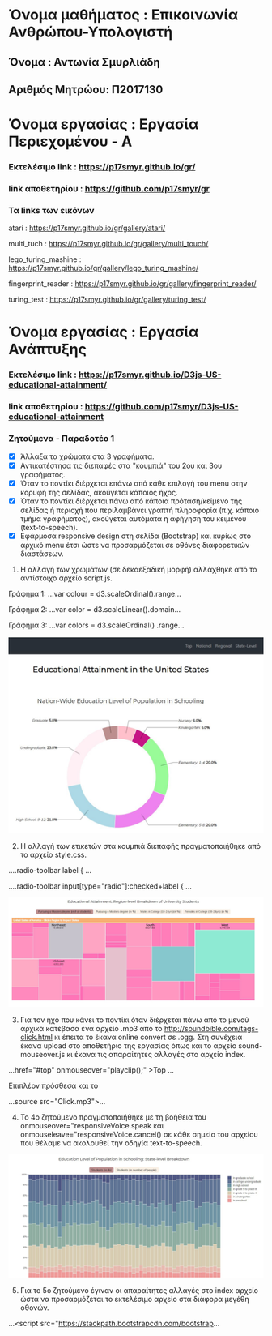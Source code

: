 

# Όνομα μαθήματος : Επικοινωνία Ανθρώπου-Υπολογιστή
## Όνομα : Αντωνία Σμυρλιάδη
## Αριθμός Μητρώου: Π2017130


 # Όνομα εργασίας : Εργασία Περιεχομένου  - Α
 ### Eκτελέσιμο link : https://p17smyr.github.io/gr/
 ### link αποθετηρίου : https://github.com/p17smyr/gr
 
 ### Τα links των εικόνων
  atari : https://p17smyr.github.io/gr/gallery/atari/
  
  multi_tuch : https://p17smyr.github.io/gr/gallery/multi_touch/
  
  lego_turing_mashine : https://p17smyr.github.io/gr/gallery/lego_turing_mashine/
  
  fingerprint_reader : https://p17smyr.github.io/gr/gallery/fingerprint_reader/
  
  turing_test : https://p17smyr.github.io/gr/gallery/turing_test/
  

# Όνομα εργασίας : Εργασία Ανάπτυξης  
 ### Eκτελέσιμο link : https://p17smyr.github.io/D3js-US-educational-attainment/
 ### link αποθετηρίου : https://github.com/p17smyr/D3js-US-educational-attainment
 
 ### Ζητούμενα - Παραδοτέο 1
 - [x] Άλλαξα τα χρώματα στα 3 γραφήματα.
 - [x] Αντικατέστησα τις διεπαφές στα "κουμπιά" του 2ου και 3ου γραφήματος.
 - [x] Όταν το ποντίκι διέρχεται επάνω από κάθε επιλογή του menu στην κορυφή της σελίδας, ακούγεται κάποιος ήχος.
 - [x] Όταν το ποντίκι διέρχεται πάνω από κάποια πρόταση/κείμενο της σελίδας ή περιοχή που περιλαμβάνει γραπτή πληροφορία (π.χ. κάποιο τμήμα γραφήματος), ακούγεται αυτόματα η αφήγηση του κειμένου (text-to-speech).
 - [x] Εφάρμοσα responsive design στη σελίδα (Bootstrap) και κυρίως στο αρχικό menu έτσι ώστε να προσαρμόζεται σε οθόνες διαφορετικών διαστάσεων.

1. Η αλλαγή των χρωμάτων (σε δεκαεξαδική μορφή) αλλάχθηκε από το αντίστοιχο αρχείο script.js.

Γράφημα 1: ...var colour = d3.scaleOrdinal().range...

Γράφημα 2: ...var color = d3.scaleLinear().domain...

Γράφημα 3: ...var colors = d3.scaleOrdinal() .range...

![ScreenShot](1.JPG)

2. Η αλλαγή των ετικετών στα κουμπιά διεπαφής πραγματοποιήθηκε από το αρχείο style.css.

....radio-toolbar label { ...

....radio-toolbar input[type="radio"]:checked+label { ...

![ScreenShot](2.JPG)

3. Για τον ήχο που κάνει το ποντίκι όταν διέρχεται πάνω από το μενού αρχικά κατέβασα ένα αρχείο .mp3 από το http://soundbible.com/tags-click.html κι έπειτα το έκανα online convert σε .ogg. Στη συνέχεια έκανα upload στο αποθετήριο της εργασίας όπως και το αρχείο sound-mouseover.js κι έκανα τις απαραίτητες αλλαγές στο αρχείο index.

...href="#top" onmouseover="playclip();" >Top</a></li> ...

Επιπλέον πρόσθεσα και το </script> <audio>

...source src="Click.mp3">...

4. Το 4ο ζητούμενο πραγματοποιήθηκε με τη βοήθεια του onmouseover="responsiveVoice.speak και onmouseleave="responsiveVoice.cancel() σε κάθε σημείο του αρχείου που θέλαμε να ακολουθεί την οδηγία text-to-speech.

![ScreenShot](3.JPG)

5. Για το 5ο ζητούμενο έγιναν οι απαραίτητες αλλαγές στο index αρχείο ώστα να προσαρμόζεται το εκτελέσιμο αρχείο στα διάφορα μεγέθη οθονών.

...<script src="https://stackpath.bootstrapcdn.com/bootstrap...










